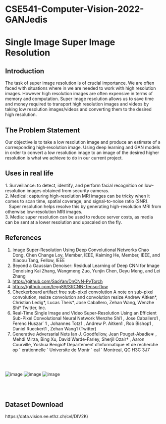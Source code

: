 # CSE541-Computer-Vision-2022-GANJedis


<h1>Single Image Super Image Resolution</h1>


<h2>Introduction</h2>
The task of super image resolution is of crucial importance. We are often faced with situations where in we are needed to work with high resolution images. However high resolution images are often expensive in terms of memory and computation. Super image resolution allows us to save time and money required to transport high resolution images and videos by taking low resolution images/videos and converting them to the desired high resolution.


<h2>The Problem Statement</h2>
Our objective is to take a low resolution image and produce an estimate of a corresponding high‑resolution image.  Using deep learning and GAN models in order to convert a low resolution image to an image of the desired higher resolution is what we achieve to do in our current project. 


<h2>Uses in real life</h2>
1. Surveillance: to detect, identify, and perform facial recognition on low-resolution images obtained from security cameras. <br>
2. Medical: capturing high-resolution MRI images can be tricky when it comes to scan time, spatial coverage, and signal-to-noise ratio (SNR). &nbsp&nbsp&nbspSuper resolution helps resolve this by generating high-resolution MRI from otherwise low-resolution MRI images. <br>
3. Media: super resolution can be used to reduce server costs, as media can be sent at a lower resolution and upscaled on the fly.



<h2>References</h2>

1. Image Super-Resolution Using Deep Convolutional Networks Chao Dong, Chen Change Loy, Member, IEEE, Kaiming He, Member, IEEE, and Xiaoou Tang, Fellow, IEEE 
2. Beyond a Gaussian Denoiser: Residual Learning of Deep CNN for Image Denoising Kai Zhang, Wangmeng Zuo, Yunjin Chen, Deyu Meng, and Lei Zhang 
3. https://github.com/SaoYan/DnCNN-PyTorch 
4. https://github.com/tegg89/SRCNN-Tensorflow
5. Checkerboard artifact free sub-pixel convolution A note on sub-pixel convolution, resize convolution and convolution resize Andrew Aitken*, Christian Ledig*, Lucas Theis*, Jose Caballero, Zehan Wang, Wenzhe Shi* Twitter, Inc. 
6. Real-Time Single Image and Video Super-Resolution Using an Efficient Sub-Pixel Convolutional Neural Network Wenzhe Shi1 , Jose Caballero1 , Ferenc Huszar´ 1 , Johannes Totz1 , Andrew P. Aitken1 , Rob Bishop1 , Daniel Rueckert1 , Zehan Wang1 (Twitter)
7. Generative Adversarial Nets Ian J. Goodfellow, Jean Pouget-Abadie∗ , Mehdi Mirza, Bing Xu, David Warde-Farley, Sherjil Ozair† , Aaron Courville, Yoshua Bengio‡ Departement d’informatique et de recherche op ´ erationnelle ´ Universite de Montr ´ eal ´ Montreal, QC H3C 3J7 

<br><br>

![image](https://user-images.githubusercontent.com/88042019/164972456-a66a6030-343d-4b51-9101-916ca96e408a.png)
![image](https://user-images.githubusercontent.com/88042019/164972464-4a539aa4-ae37-4f14-9342-d90049eb38b0.png)
![image](https://user-images.githubusercontent.com/88042019/164972476-db66ca7d-65be-417a-aa6e-3b0412e51903.png)

<br><br>
<h2>Dataset Download</h2>
https://data.vision.ee.ethz.ch/cvl/DIV2K/
